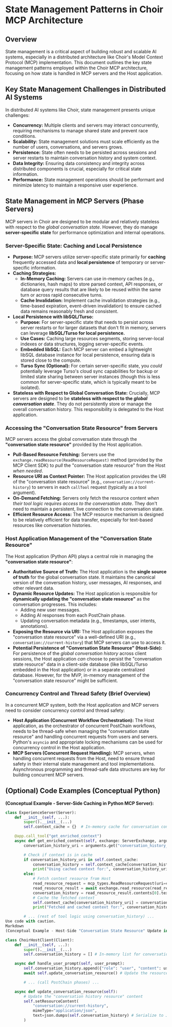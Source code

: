 # State Management Patterns in Choir MCP Architecture

## Overview

State management is a critical aspect of building robust and scalable AI systems, especially in a distributed architecture like Choir's Model Context Protocol (MCP) implementation. This document outlines the key state management patterns employed within the Choir MCP architecture, focusing on how state is handled in MCP servers and the Host application.

## Key State Management Challenges in Distributed AI Systems

In distributed AI systems like Choir, state management presents unique challenges:

*   **Concurrency:** Multiple clients and servers may interact concurrently, requiring mechanisms to manage shared state and prevent race conditions.
*   **Scalability:** State management solutions must scale efficiently as the number of users, conversations, and servers grows.
*   **Persistence:**  State often needs to be persisted across sessions and server restarts to maintain conversation history and system context.
*   **Data Integrity:** Ensuring data consistency and integrity across distributed components is crucial, especially for critical state information.
*   **Performance:** State management operations should be performant and minimize latency to maintain a responsive user experience.

## State Management in MCP Servers (Phase Servers)

MCP servers in Choir are designed to be modular and relatively stateless with respect to the *global conversation state*. However, they do manage **server-specific state** for performance optimization and internal operations.

### Server-Specific State: Caching and Local Persistence

*   **Purpose:**  MCP servers utilize server-specific state primarily for **caching** frequently accessed data and **local persistence** of temporary or server-specific information.
*   **Caching Strategies:**
    *   **In-Memory Caching:** Servers can use in-memory caches (e.g., dictionaries, hash maps) to store parsed context, API responses, or database query results that are likely to be reused within the same turn or across rapid consecutive turns.
    *   **Cache Invalidation:**  Implement cache invalidation strategies (e.g., time-based expiration, event-driven invalidation) to ensure cached data remains reasonably fresh and consistent.
*   **Local Persistence with libSQL/Turso:**
    *   **Purpose:** For server-specific state that needs to persist across server restarts or for larger datasets that don't fit in memory, servers can leverage **libSQL/Turso for local persistence.**
    *   **Use Cases:**  Caching large resources segments, storing server-local indexes or data structures, logging server-specific events.
    *   **Embedded libSQL:**  Each MCP server can embed a lightweight libSQL database instance for local persistence, ensuring data is stored close to the compute.
    *   **Turso Sync (Optional):**  For certain server-specific state, you *could* potentially leverage Turso's cloud sync capabilities for backup or limited state sharing between server instances (though this is less common for server-specific state, which is typically meant to be isolated).
*   **Stateless with Respect to Global Conversation State:**  Crucially, MCP servers are designed to be **stateless with respect to the *global conversation state***. They do not persistently store or manage the overall conversation history. This responsibility is delegated to the Host application.

### Accessing the "Conversation State Resource" from Servers

MCP servers access the global conversation state through the **"conversation state resource"** provided by the Host application.

*   **Pull-Based Resource Fetching:** Servers use the `exchange.readResource(ReadResourceRequest)` method (provided by the MCP Client SDK) to *pull* the "conversation state resource" from the Host *when needed*.
*   **Resource URI as Context Pointer:** The Host application provides the URI of the "conversation state resource" (e.g., `conversation://current-history`) to servers in each `callTool` request (typically as a tool argument).
*   **On-Demand Fetching:** Servers only fetch the resource content *when their tool logic requires access to the conversation state*. They don't need to maintain a persistent, live connection to the conversation state.
*   **Efficient Resource Access:**  The MCP resource mechanism is designed to be relatively efficient for data transfer, especially for text-based resources like conversation histories.

### Host Application Management of the "Conversation State Resource"

The Host application (Python API) plays a central role in managing the **"conversation state resource"**:

*   **Authoritative Source of Truth:** The Host application is the **single source of truth** for the global conversation state. It maintains the canonical version of the conversation history, user messages, AI responses, and other relevant data.
*   **Dynamic Resource Updates:** The Host application is responsible for **dynamically updating the "conversation state resource"** as the conversation progresses. This includes:
    *   Adding new user messages.
    *   Adding AI responses from each PostChain phase.
    *   Updating conversation metadata (e.g., timestamps, user intents, annotations).
*   **Exposing the Resource via URI:** The Host application exposes the "conversation state resource" via a well-defined URI (e.g., `conversation://current-history`) that MCP servers can use to access it.
*   **Potential Persistence of "Conversation State Resource" (Host-Side):**  For persistence of the *global conversation history* across client sessions, the Host application *can* choose to persist the "conversation state resource" data in a client-side database (like libSQL/Turso embedded in the Host application) or in a separate centralized database.  However, for the MVP, in-memory management of the "conversation state resource" might be sufficient.

### Concurrency Control and Thread Safety (Brief Overview)

In a concurrent MCP system, both the Host application and MCP servers need to consider concurrency control and thread safety:

*   **Host Application (Concurrent Workflow Orchestration):** The Host application, as the orchestrator of concurrent PostChain workflows, needs to be thread-safe when managing the "conversation state resource" and handling concurrent requests from users and servers.  Python's `asyncio` and appropriate locking mechanisms can be used for concurrency control in the Host application.
*   **MCP Servers (Concurrent Request Handling):** MCP servers, when handling concurrent requests from the Host, need to ensure thread safety in their internal state management and tool implementations.  Asynchronous programming and thread-safe data structures are key for building concurrent MCP servers.

## (Optional) Code Examples (Conceptual Python)

**(Conceptual Example - Server-Side Caching in Python MCP Server):**

```python
class ExperienceServer(Server):
    def __init__(self, ...):
        super().__init__(...)
        self.context_cache = {}  # In-memory cache for conversation context

    @app.call_tool("get_enriched_context")
    async def get_enriched_context(self, exchange: ServerExchange, arguments: dict):
        conversation_history_uri = arguments.get("conversation_history_uri")

        # Check if context is in cache
        if conversation_history_uri in self.context_cache:
            conversation_history = self.context_cache[conversation_history_uri]
            print("Using cached context for:", conversation_history_uri)
        else:
            # Fetch context resource from Host
            read_resource_request = mcp_types.ReadResourceRequest(uri=conversation_history_uri)
            read_resource_result = await exchange.read_resource(read_resource_request)
            conversation_history = read_resource_result.contents[0].text
            # Cache the fetched context
            self.context_cache[conversation_history_uri] = conversation_history
            print("Fetched and cached context for:", conversation_history_uri)

        # ... (rest of tool logic using conversation_history) ...
Use code with caution.
Markdown
(Conceptual Example - Host-Side "Conversation State Resource" Update in Python MCP Client):

class ChoirHostClient(Client):
    def __init__(self, ...):
        super().__init__(...)
        self.conversation_history = [] # In-memory list for conversation history

    async def handle_user_prompt(self, user_prompt):
        self.conversation_history.append({"role": "user", "content": user_prompt})
        await self.update_conversation_resource() # Update the resource

        # ... (call PostChain phases) ...

    async def update_conversation_resource(self):
        # Update the "conversation history resource" content
        self.setResourceContent(
            "conversation://current-history",
            mimeType="application/json",
            text=json.dumps(self.conversation_history) # Serialize to JSON
        )
